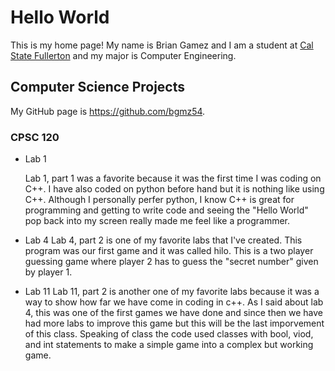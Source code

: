 # Hello World

This is my home page! My name is Brian Gamez and I am a student at [Cal State Fullerton](http://www.fullerton.edu/) and my major is Computer Engineering.

## Computer Science Projects

My GitHub page is https://github.com/bgmz54.

### CPSC 120

* Lab 1

    Lab 1, part 1 was a favorite because it was the first time I was coding on C++. I have also coded on python before hand but it is nothing like using C++. Although I personally perfer python, I know C++ is great for programming and getting to write code and seeing the "Hello World" pop back into my screen really made me feel like a programmer. 

* Lab 4 
    Lab 4, part 2 is one of my favorite labs that I've created. This program was our first game and it was called hilo. This is a two player guessing game where player 2 has to guess the "secret number" given by player 1.

* Lab 11
    Lab 11, part 2 is another one of my favorite labs because it was a way to show how far we have come in coding in c++. As I said about lab 4, this was one of the first games we have done and since then we have had more labs to improve this game but this will be the last imporvement of this class. Speaking of class the code used classes with bool, viod, and int statements to make a simple game into a complex but working game. 
